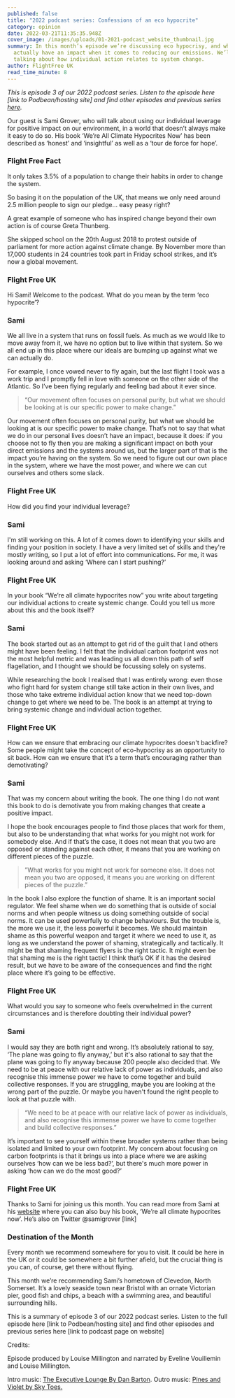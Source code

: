 ```yaml
---
published: false
title: "2022 podcast series: Confessions of an eco hypocrite"
category: opinion
date: 2022-03-21T11:35:35.948Z
cover_image: /images/uploads/01-2021-podcast_website_thumbnail.jpg
summary: In this month’s episode we’re discussing eco hypocrisy, and what can
  actually have an impact when it comes to reducing our emissions. We’ll also be
  talking about how individual action relates to system change.
author: FlightFree UK
read_time_minute: 8
---
```

*This is episode 3 of our 2022 podcast series. Listen to the episode here \[link to Podbean/hosting site] and find other episodes and previous series [here](/podcast/).*

Our guest is Sami Grover, who will talk about using our individual leverage for positive impact on our environment, in a world that doesn’t always make it easy to do so. His book ‘We’re All Climate Hypocrites Now’ has been described as ‘honest’ and ‘insightful’ as well as a ‘tour de force for hope’.

### Flight Free Fact

It only takes 3.5% of a population to change their habits in order to change the system.

So basing it on the population of the UK, that means we only need around 2.5 million people to sign our pledge… easy peasy right? 

A great example of someone who has inspired change beyond their own action is of course Greta Thunberg. 

She skipped school on the 20th August 2018 to protest outside of parliament for more action against climate change. By November more than 17,000 students in 24 countries took part in Friday school strikes, and it’s now a global movement. 

### Flight Free UK

Hi Sami! Welcome to the podcast. What do you mean by the term ‘eco hypocrite’?

### Sami

We all live in a system that runs on fossil fuels. As much as we would like to move away from it, we have no option but to live within that system. So we all end up in this place where our ideals are bumping up against what we can actually do. 

For example, I once vowed never to fly again, but the last flight I took was a work trip and I promptly fell in love with someone on the other side of the Atlantic. So I’ve been flying regularly and feeling bad about it ever since. 

> “Our movement often focuses on personal purity, but what we should be looking at is our specific power to make change.”

Our movement often focuses on personal purity, but what we should be looking at is our specific power to make change. That’s not to say that what we do in our personal lives doesn’t have an impact, because it does: if you choose not to fly then you are making a significant impact on both your direct emissions and the systems around us, but the larger part of that is the impact you’re having on the system. So we need to figure out our own place in the system, where we have the most power, and where we can cut ourselves and others some slack.

### Flight Free UK

How did you find your individual leverage? 

### Sami

I'm still working on this. A lot of it comes down to identifying your skills and finding your position in society. I have a very limited set of skills and they're mostly writing, so I put a lot of effort into communications. For me, it was looking around and asking ‘Where can I start pushing?’ 

### Flight Free UK

In your book “We’re all climate hypocrites now” you write about targeting our individual actions to create systemic change. Could you tell us more about this and the book itself?

### Sami

The book started out as an attempt to get rid of the guilt that I and others might have been feeling. I felt that the individual carbon footprint was not the most helpful metric and was leading us all down this path of self flagellation, and I thought we should be focussing solely on systems. 

While researching the book I realised that I was entirely wrong: even those who fight hard for system change still take action in their own lives, and those who take extreme individual action know that we need top-down change to get where we need to be. The book is an attempt at trying to bring systemic change and individual action together.

### Flight Free UK

How can we ensure that embracing our climate hypocrites doesn't backfire? Some people might take the concept of eco-hypocrisy as an opportunity to sit back. How can we ensure that it’s a term that’s encouraging rather than demotivating?

### Sami

That was my concern about writing the book. The one thing I do not want this book to do is demotivate you from making changes that create a positive impact. 

I hope the book encourages people to find those places that work for them, but also to be understanding that what works for you might not work for somebody else. And if that’s the case, it does not mean that you two are opposed or standing against each other, it means that you are working on different pieces of the puzzle.

> ”What works for you might not work for someone else. It does not mean you two are opposed, it means you are working on different pieces of the puzzle.”

In the book I also explore the function of shame. It is an important social regulator. We feel shame when we do something that is outside of social norms and when people witness us doing something outside of social norms. It can be used powerfully to change behaviours. But the trouble is, the more we use it, the less powerful it becomes. We should maintain shame as this powerful weapon and target it where we need to use it, as long as we understand the power of shaming, strategically and tactically. It might be that shaming frequent flyers is the right tactic. It might even be that shaming me is the right tactic! I think that’s OK if it has the desired result, but we have to be aware of the consequences and find the right place where it’s going to be effective.

### Flight Free UK

What would you say to someone who feels overwhelmed in the current circumstances and is therefore doubting their individual power?

### Sami

I would say they are both right and wrong. It’s absolutely rational to say, ‘The plane was going to fly anyway,’ but it's also rational to say that the plane was going to fly anyway because 200 people also decided that. We need to be at peace with our relative lack of power as individuals, and also recognise this immense power we have to come together and build collective responses. If you are struggling, maybe you are looking at the wrong part of the puzzle. Or maybe you haven't found the right people to look at that puzzle with. 

> “We need to be at peace with our relative lack of power as individuals, and also recognise this immense power we have to come together and build collective responses.”

It’s important to see yourself within these broader systems rather than being isolated and limited to your own footprint. My concern about focusing on carbon footprints is that it brings us into a place where we are asking ourselves ‘how can we be less bad?’, but there's much more power in asking ‘how can we do the most good?’

### Flight Free UK

Thanks to Sami for joining us this month. You can read more from Sami at his [website](https://www.samigrover.com/) where you can also buy his book, ‘We’re all climate hypocrites now’. He’s also on Twitter @samigrover \[link] 

### Destination of the Month

Every month we recommend somewhere for you to visit. It could be here in the UK or it could be somewhere a bit further afield, but the crucial thing is you can, of course, get there without flying. 

This month we’re recommending Sami’s hometown of Clevedon, North Somerset. It’s a lovely seaside town near Bristol with an ornate Victorian pier, good fish and chips, a beach with a swimming area, and beautiful surrounding hills.

This is a summary of episode 3 of our 2022 podcast series. Listen to the full episode here \[link to Podbean/hosting site] and find other episodes and previous series here \[link to podcast page on website]

Credits:

Episode produced by Louise Millington and narrated by Eveline Vouillemin and Louise Millington. 

Intro music: [The Executive Lounge By Dan Barton](https://uppbeat.io/t/dan-barton/the-executive-lounge). Outro music: [Pines and Violet by Sky Toes.](https://uppbeat.io/t/sky-toes/pines-and-violet)